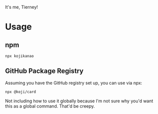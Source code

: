 It's me, Tierney!

# Usage

## npm
```
npx kojikanao
```

## GitHub Package Registry
Assuming you have the GitHub registry set up, you can use via npx:
```
npx @koji/card
```

Not including how to use it globally because I'm not sure why you'd want this as a global command. That'd be creepy.
